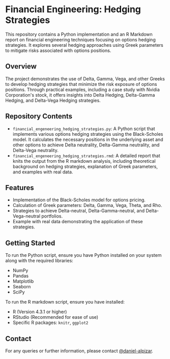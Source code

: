 # Financial Engineering: Hedging Strategies

This repository contains a Python implementation and an R Markdown report on financial engineering techniques focusing on options hedging strategies. It explores several hedging approaches using Greek parameters to mitigate risks associated with options positions.

## Overview

The project demonstrates the use of Delta, Gamma, Vega, and other Greeks to develop hedging strategies that minimize the risk exposure of options positions. Through practical examples, including a case study with Nvidia Corporation's stock, it offers insights into Delta Hedging, Delta-Gamma Hedging, and Delta-Vega Hedging strategies.

## Repository Contents

- `financial_engeneering_hedging_strategies.py`: A Python script that implements various options hedging strategies using the Black-Scholes model. It calculates the necessary positions in the underlying asset and other options to achieve Delta neutrality, Delta-Gamma neutrality, and Delta-Vega neutrality.
- `financial_engeneering_hedging_strategies.rmd`: A detailed report that knits the output from the R markdown analysis, including theoretical background on hedging strategies, explanation of Greek parameters, and examples with real data.

## Features

- Implementation of the Black-Scholes model for options pricing.
- Calculation of Greek parameters: Delta, Gamma, Vega, Theta, and Rho.
- Strategies to achieve Delta-neutral, Delta-Gamma-neutral, and Delta-Vega-neutral portfolios.
- Example with real data demonstrating the application of these strategies.

## Getting Started

To run the Python script, ensure you have Python installed on your system along with the required libraries:
- NumPy
- Pandas
- Matplotlib
- Seaborn
- SciPy

To run the R markdown script, ensure you have installed:
- R (Version 4.3.1 or higher)
- RStudio (Recommended for ease of use)
- Specific R packages: `knitr`, `ggplot2`

## Contact
For any queries or further information, please contact [@daniel-alpizar](https://github.com/daniel-alpizar).
